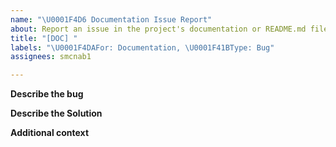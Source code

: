 ```yaml
---
name: "\U0001F4D6 Documentation Issue Report"
about: Report an issue in the project's documentation or README.md file.
title: "[DOC] "
labels: "\U0001F4DAFor: Documentation, \U0001F41BType: Bug"
assignees: smcnab1

---
```


**Describe the bug**


**Describe the Solution**


**Additional context**
